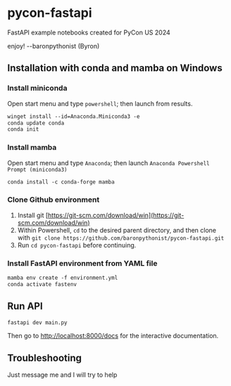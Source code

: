 # pycon-fastapi

FastAPI example notebooks created for PyCon US 2024

enjoy! --baronpythonist (Byron)

## Installation with conda and mamba on Windows

### Install miniconda

Open start menu and type `powershell`; then launch from results.

```ps
winget install --id=Anaconda.Miniconda3 -e
conda update conda
conda init
```

### Install mamba

Open start menu and type `Anaconda`; then launch `Anaconda Powershell Prompt (miniconda3)`

```ps
conda install -c conda-forge mamba
```

### Clone Github environment

1. Install git [https://git-scm.com/download/win](https://git-scm.com/download/win)
2. Within Powershell, `cd` to the desired parent directory, and then clone with `git clone https://github.com/baronpythonist/pycon-fastapi.git`
3. Run `cd pycon-fastapi` before continuing.

### Install FastAPI environment from YAML file

```ps
mamba env create -f environment.yml
conda activate fastenv
```

## Run API

```ps
fastapi dev main.py
```

Then go to [http://localhost:8000/docs](http://localhost:8000/docs) for the interactive documentation.

## Troubleshooting

Just message me and I will try to help
